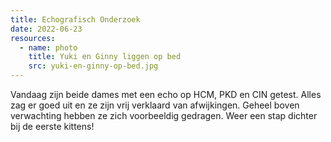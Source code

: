 ```yaml
---
title: Echografisch Onderzoek
date: 2022-06-23
resources:
  - name: photo
    title: Yuki en Ginny liggen op bed
    src: yuki-en-ginny-op-bed.jpg
---
```


Vandaag zijn beide dames met een echo op HCM, PKD en CIN getest.
Alles zag er goed uit en ze zijn vrij verklaard van afwijkingen.
Geheel boven verwachting hebben ze zich voorbeeldig gedragen.
Weer een stap dichter bij de eerste kittens!
